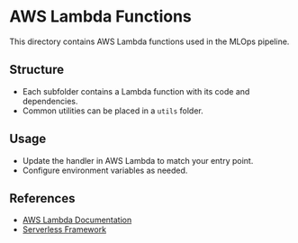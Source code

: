 # AWS Lambda Functions

This directory contains AWS Lambda functions used in the MLOps pipeline.

## Structure

- Each subfolder contains a Lambda function with its code and dependencies.
- Common utilities can be placed in a `utils` folder.

## Usage

- Update the handler in AWS Lambda to match your entry point.
- Configure environment variables as needed.

## References

- [AWS Lambda Documentation](https://docs.aws.amazon.com/lambda/latest/dg/welcome.html)
- [Serverless Framework](https://www.serverless.com/)
